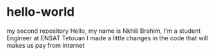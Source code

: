 # hello-world
my second repository 
Hello, my name is Nkhili Brahim, I'm a student Engineer at ENSAT Tetouan
I made a little changes in the code that will makes us pay from internet

